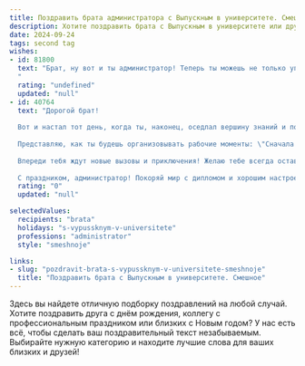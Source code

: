 ```yaml
---
title: Поздравить брата администратора с Выпускным в университете. Смешное
description: Хотите поздравить брата с Выпускным в университете или другим праздником? Наш ИИ создаст незабываемое поздравление, а вы обязательно выделитесь среди других.  
date: 2024-09-24
tags: second tag
wishes:
- id: 81800
  text: "Брат, ну вот и ты администратор! Теперь ты можешь не только управлять своей жизнью, но и жизнью других! 😂  Не забудь, главное - не запутаться в паролях и не забыть, что кнопка \"перезагрузка\" - твой лучший друг! 😜  Поздравляю с прекрасным праздником! 🎉
  "
  rating: "undefined"
  updated: "null"
- id: 40764
  text: "Дорогой брат!
  
  Вот и настал тот день, когда ты, наконец, оседлал вершину знаний и получил заветный диплом! Поздравляю тебя с выпускным! Теперь ты не просто администратор, а администратор с дипломом – это почти как быть супергероем, только без плаща и с гораздо большею документацией!
  
  Представляю, как ты будешь организовывать рабочие моменты: \"Сначала мы распределяем задачи, потом делаем кофе, а потом - опять распределяем задачи, пока все не соберутся на кофе!\" И помни, что теперь у тебя есть официальное право говорить «Я же администратор, а не волшебник!».
  
  Впереди тебя ждут новые вызовы и приключения! Желаю тебе всегда оставаться на связи (поздравляю, теперь твой главный контакт - это коллеге с кофе) и никогда не терять своего остроумия, даже если кто-то попробует перегрузить твой жесткий диск.
  
  С праздником, администратор! Покоряй мир с дипломом и хорошим настроением!"
  rating: "0"
  updated: "null"

selectedValues:
  recipients: "brata"
  holidays: "s-vypussknym-v-universitete"
  professions: "administrator"
  style: "smeshnoje"

links:
- slug: "pozdravit-brata-s-vypussknym-v-universitete-smeshnoje"
  title: "Поздравить брата с Выпускным в университете. Смешное"
---
```


Здесь вы найдете отличную подборку поздравлений на любой случай. 
Хотите поздравить друга с днём рождения, коллегу с профессиональным праздником или близких с Новым годом? У нас есть всё, чтобы сделать ваш поздравительный текст незабываемым. Выбирайте нужную категорию и находите лучшие слова для ваших близких и друзей!
